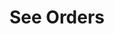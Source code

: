 ---
title: See Orders
position_number: 5
type: get
description: /az/future/trade/v1/order/list
parameters:
  - name: clientOrderId
    type: String
    mandatory: false
    default: N/A
    description: Client order ID
    ranges:
  - name: page
    type: integer
    mandatory: false
    default: 1
    description: Page
    ranges:
  - name: size
    type: integer
    mandatory: false
    default: 10
    description: Quantity of a single page
    ranges:
  - name: startTime
    type: integer
    mandatory: false
    default: N/A
    description: Start time
    ranges:
  - name: endTime
    type: integer
    mandatory: false
    default: N/A
    description: End time
    ranges:
  - name: state
    type: string
    mandatory: false
    default: NEW
    description: >-
      Order state:
      NEW：New order (unfilled);PARTIALLY_FILLED:Partial deal;PARTIALLY_CANCELED:Partial revocation;FILLED:Filled;CANCELED:Cancled;REJECTED:Order failed;EXPIRED：Expired;UNFINISHED:Unfinished;HISTORY:(History)
    ranges:
  - name: symbol
    type: string
    mandatory: false
    default: N/A
    description: Trading pair
    ranges:
content_markdown: |-

               #### **Limit Flow Rules**

               200/s/apikey
left_code_blocks:
  - code_block: "public void getMarketConfig() {\r\n\tString text = HttpUtil.get(URL + \"/data/api/az/future/trade/v1/getMarketConfig\");\r\n\tSystem.out.println(text);\r\n}"
    title: Java
    language: java
right_code_blocks:
  - code_block: |-
      {
        "error": {
          "code": "",
          "msg": ""
        },
        "msgInfo": "",
        "result": {
          "items": [
            {
              "clientOrderId": "", //Client order ID
              "avgPrice": 0, //Average price
              "closePosition": false, //Whether to close all when order condition is triggered
              "closeProfit": 0, //Offset profit and loss
              "createdTime": 0, //Creat time
              "executedQty": 0, //Volume (Cont)
              "forceClose": false, //Is it a liquidation order
              "marginFrozen": 0, //Occupied margin
              "orderId": 0, //Order id
              "orderSide": "", //Order side
              "orderType": "", //Order type
              "origQty": 0, //Quantity (Cont)
              "positionSide": "", //Position side
              "price": 0, //Order price
              "sourceId": 0, //Triggering conditions ID
              "state": "", //Order state:NEW：New order (unfilled);PARTIALLY_FILLED:Partial deal;PARTIALLY_CANCELED:Partial revocation;FILLED:Filled;CANCELED:Cancled;REJECTED:Order failed;EXPIRED：Expired
              "symbol": "", //Trading pair
              "timeInForce": "", //Valid type
              "triggerProfitPrice": 0, //TP trigger price
              "triggerStopPrice": 0 //SL trigger price
            }
          ],
          "page": 0,
          "ps": 0,
          "total": 0
        },
        "returnCode": 0
      }
    title: Response
    language: json
---